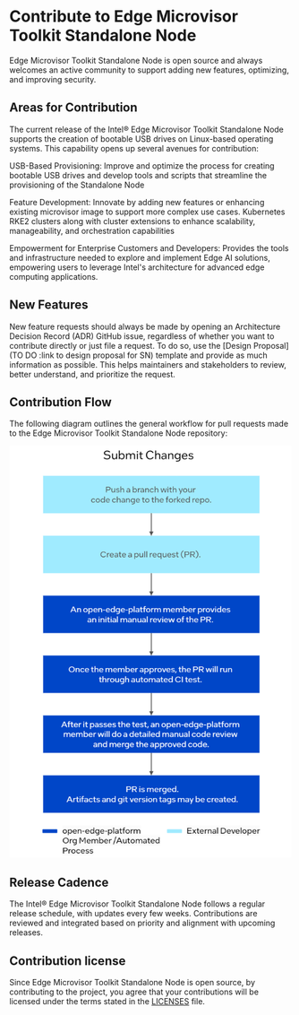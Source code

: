 # Contribute to Edge Microvisor Toolkit Standalone Node

Edge Microvisor Toolkit Standalone Node is open source and always welcomes an active
community to support adding new features, optimizing, and improving security.

## Areas for Contribution

The current release of the Intel® Edge Microvisor Toolkit Standalone Node supports the creation of bootable USB drives
on Linux-based operating systems. This capability opens up several avenues for contribution:

USB-Based Provisioning: Improve and optimize the process for creating bootable USB drives and
develop tools and scripts that streamline the provisioning of the Standalone Node

Feature Development: Innovate by adding new features or enhancing existing microvisor image to support more complex use cases.
Kubernetes RKE2 clusters along with cluster extensions to enhance scalability, manageability, and orchestration capabilities

Empowerment for Enterprise Customers and Developers:
Provides the tools and infrastructure needed to explore and implement Edge AI solutions, empowering users
to leverage Intel's architecture for advanced edge computing applications.

## New Features

New feature requests should always be made by opening an Architecture Decision Record (ADR)
GitHub issue, regardless of whether you want to contribute directly or just file a request.
To do so, use the [Design Proposal](TO DO :link to design proposal for SN) template
and provide as much information as possible. This helps maintainers and stakeholders to
review, better understand, and prioritize the request.

## Contribution Flow

The following diagram outlines the general workflow for pull requests made
to the Edge Microvisor Toolkit Standalone Node repository:

![Contribution Flow](submit-changes.drawio.png)

## Release Cadence

The Intel® Edge Microvisor Toolkit Standalone Node follows a regular release schedule, with updates every few weeks.
Contributions are reviewed and integrated based on priority and alignment with upcoming releases.

## Contribution license

Since Edge Microvisor Toolkit Standalone Node is open source, by contributing to the project, you agree that
your contributions will be licensed under the terms stated in the
[LICENSES](../../LICENSES) file.

